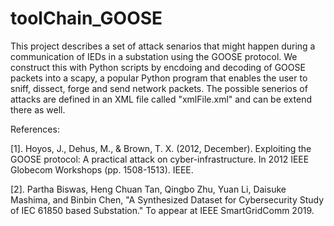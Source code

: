 # toolChain_GOOSE


This project describes a set of attack senarios that might happen during a communication of IEDs in a substation using the GOOSE protocol. We construct this with Python scripts by encdoing and decoding of GOOSE packets into a scapy, a popular Python program that enables the user to sniff, dissect, forge and send network packets. 
The possible senerios of attacks are defined in an XML file called "xmlFile.xml" and can be extend there as well.  




References:

[1]. Hoyos, J., Dehus, M., & Brown, T. X. (2012, December). Exploiting the GOOSE protocol: A practical attack on cyber-infrastructure. In 2012 IEEE Globecom Workshops (pp. 1508-1513). IEEE.


[2]. Partha Biswas, Heng Chuan Tan, Qingbo Zhu, Yuan Li, Daisuke Mashima, and Binbin Chen, "A Synthesized Dataset for Cybersecurity Study of IEC 61850 based Substation." To appear at IEEE SmartGridComm 2019.
